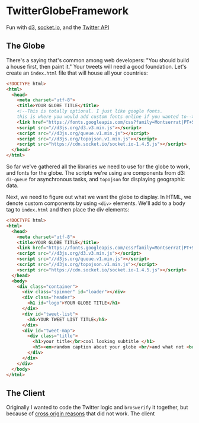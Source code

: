 # TwitterGlobeFramework
Fun with [d3](https://d3js.org/), [socket.io](http://socket.io/), and the [Twitter API](https://dev.twitter.com/docs)

## The Globe
There's a saying that's common among web developers: "You should build a house first, then paint it."
Your tweets will need a good foundation. Let's create an `index.html` file that will house all your countries:

```html
<!DOCTYPE html>
<html>
  <head>
    <meta charset="utf-8">
    <title>YOUR GLOBE TITLE</title>
    <!--This is totally optional. I just like google fonts.
    this is where you would add custom fonts online if you wanted to-->
    <link href="https://fonts.googleapis.com/css?family=Montserrat|PT+Serif" rel="stylesheet">
    <script src="//d3js.org/d3.v3.min.js"></script>
    <script src="//d3js.org/queue.v1.min.js"></script>
    <script src="//d3js.org/topojson.v1.min.js"></script>
    <script src="https://cdn.socket.io/socket.io-1.4.5.js"></script>
  </head>
</html>
```
So far we've gathered all the libraries we need to use for the globe to work, and fonts for the globe.
The scripts we're using are components from d3: `d3-queue` for asynchronous tasks, and `topojson` for displaying
geographic data.

Next, we need to figure out what we want the globe to display. In HTML, we denote custom components by using
`<div>` elements. We'll add to a body tag to `index.html` and then place the div elements:

```html
<!DOCTYPE html>
<html>
  <head>
    <meta charset="utf-8">
    <title>YOUR GLOBE TITLE</title>
    <link href="https://fonts.googleapis.com/css?family=Montserrat|PT+Serif" rel="stylesheet">
    <script src="//d3js.org/d3.v3.min.js"></script>
    <script src="//d3js.org/queue.v1.min.js"></script>
    <script src="//d3js.org/topojson.v1.min.js"></script>
    <script src="https://cdn.socket.io/socket.io-1.4.5.js"></script>
  </head>
  <body>
    <div class="container">
      <div class="spinner" id="loader"></div>
      <div class="header">
        <h1 id="logo">YOUR GLOBE TITLE</h1>
      </div>
      <div id="tweet-list">
        <h5>YOUR TWEET LIST TITLE</h5>
      </div>
      <div id="tweet-map">
        <div class="title">
          <h1>your title</br>cool looking subtitle </h1>
          <h5><em>random caption about your globe <br/>and what not <br/>blah, blah blah blah blah</em></h5>
        </div>
      </div>
    </div>
  </body>
</html>
```


## The Client
Originally I wanted to code the Twitter logic and `broswerify` it together, but because of [cross origin reasons](http://stackoverflow.com/questions/33266854/access-control-error-when-using-twitter-npm-module) that did not work. The client
